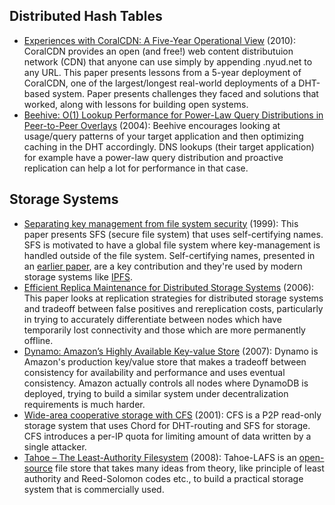 ## <a name='dht'> Distributed Hash Tables
* [Experiences with CoralCDN: A Five-Year Operational View](http://www.cs.princeton.edu/~mfreed/docs/coral-nsdi10.pdf) (2010): CoralCDN provides an open (and free!) web content distributuion network (CDN) that anyone can use simply by appending .nyud.net to any URL. This paper presents lessons from a 5-year deployment of CoralCDN, one of the largest/longest real-world deployments of a DHT-based system. Paper presents challenges they faced and solutions that worked, along with lessons for building open systems.
* [Beehive: O(1) Lookup Performance for Power-Law Query Distributions in Peer-to-Peer Overlays](https://www.cs.cornell.edu/people/egs/papers/beehive.pdf) (2004): Beehive encourages looking at usage/query patterns of your target application and then optimizing caching in the DHT accordingly. DNS lookups (their target application) for example have a power-law query distribution and proactive replication can help a lot for performance in that case.

## <a name='storage'> Storage Systems
* [Separating key management from file system security](https://pdos.csail.mit.edu/papers/sfs:sosp99.pdf) (1999): This paper presents SFS (secure file system) that uses self-certifying names. SFS is motivated to have a global file system where key-management is handled outside of the file system. Self-certifying names, presented in an [earlier paper](http://citeseerx.ist.psu.edu/viewdoc/download?doi=10.1.1.43.8989&rep=rep1&type=pdf), are a key contribution and they're used by modern storage systems like [IPFS](http://ipfs.io). 
* [Efficient Replica Maintenance for Distributed Storage Systems](http://oceanstore.cs.berkeley.edu/publications/papers/pdf/carbonite06.pdf) (2006): This paper looks at replication strategies for distributed storage systems and tradeoff between false positives and rereplication costs, particularly in trying to accurately differentiate between nodes which have temporarily lost connectivity and those which are more permanently offline.
* [Dynamo: Amazon’s Highly Available Key-value Store](http://www.allthingsdistributed.com/files/amazon-dynamo-sosp2007.pdf) (2007): Dynamo is Amazon's production key/value store that makes a tradeoff between consistency for availability and performance and uses eventual consistency. Amazon actually controls all nodes where DynamoDB is deployed, trying to build a similar system under decentralization requirements is much harder.
* [Wide-area cooperative storage with CFS](https://pdos.csail.mit.edu/papers/cfs:sosp01/cfs_sosp.pdf) (2001): CFS is a P2P read-only storage system that uses Chord for DHT-routing and SFS for storage. CFS introduces a per-IP quota for limiting amount of data written by a single attacker.
* [Tahoe – The Least-Authority Filesystem](https://eprint.iacr.org/2012/524.pdf) (2008): Tahoe-LAFS is an [open-source](https://tahoe-lafs.org/trac/tahoe-lafs) file store that takes many ideas from theory, like principle of least authority and Reed-Solomon codes etc., to build a practical storage system that is commercially used. 
